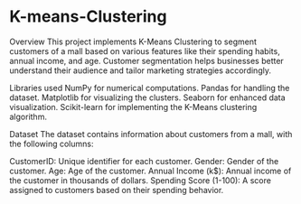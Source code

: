 ﻿# K-means-Clustering
Overview
This project implements K-Means Clustering to segment customers of a mall based on various features like their spending habits, annual income, and age. Customer segmentation helps businesses better understand their audience and tailor marketing strategies accordingly.

Libraries used
NumPy for numerical computations.
Pandas for handling the dataset.
Matplotlib for visualizing the clusters.
Seaborn for enhanced data visualization.
Scikit-learn for implementing the K-Means clustering algorithm.

Dataset
The dataset contains information about customers from a mall, with the following columns:

CustomerID: Unique identifier for each customer.
Gender: Gender of the customer.
Age: Age of the customer.
Annual Income (k$): Annual income of the customer in thousands of dollars.
Spending Score (1-100): A score assigned to customers based on their spending behavior.
